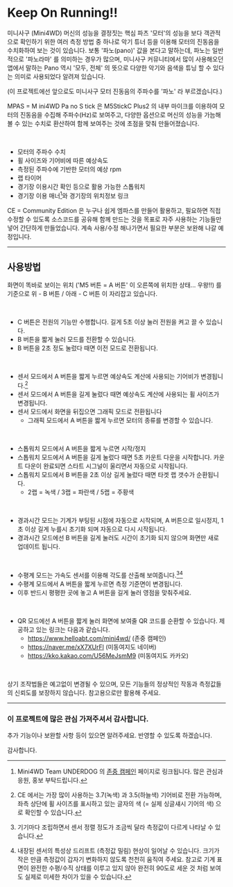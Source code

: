 # Keep On Running!!

미니사구 (Mini4WD) 머신의 성능을 결정짓는 핵심 파츠 '모터'의 성능을 보다 객관적으로 확인하기 위한 여러 측정 방법 중 하나로 악기 튜너 등을 이용해 모터의 진동음을 수치화하여 보는 것이 있습니다. 보통 '파노(pano)' 값을 본다고 말하는데, 파노는 일반적으로 '파노라마' 를 의미하는 경우가 많으며, 미니사구 커뮤니티에서 많이 사용해오던 앱에서 말하는 Pano 역시 '모두, 전체' 의 뜻으로 다양한 악기와 음색을 튜닝 할 수 있다는 의미로 사용되었다 알려져 있습니다.

(이 프로젝트에선 앞으로도 미니사구 모터 진동음의 주파수를 '파노' 라 부르겠습니다.)

MPAS = M ini4WD Pa no S tick 은 M5StickC Plus2 의 내부 마이크를 이용하여 모터의 진동음을 수집해 주파수(Hz)로 보여주고, 다양한 옵션으로 머신의 성능을 가늠해 볼 수 있는 수치로 환산하여 함께 보여주는 것에 초점을 맞춰 만들어졌습니다.

<br>

- 모터의 주파수 수치
- 휠 사이즈와 기어비에 따른 예상속도
- 측정된 주파수에 기반한 모터의 예상 rpm
- 랩 타이머
- 경기장 이용시간 확인 등으로 활용 가능한 스톱워치
- 경기장 이용 매너[^참고1]와 경기장의 위치정보 링크

CE = Community Edition 은 누구나 쉽게 엠파스를 만들어 활용하고, 필요하면 직접 수정할 수 있도록 소스코드를 공유해 함께 만드는 것을 목표로 자주 사용하는 기능들만 넣어 간단하게 만들었습니다. 계속 사용/수정 해나가면서 필요한 부분은 보완해 나갈 예정입니다.

---

## 사용방법

화면이 똑바로 보이는 위치 ('M5 버튼 = A 버튼' 이 오른쪽에 위치한 상태... 우왕!!) 를 기준으로 위 - B 버튼 / 아래 - C 버튼 이 자리잡고 있습니다.

<br>

- C 버튼은 전원의 기능만 수행합니다. 길게 5초 이상 눌러 전원을 켜고 끌 수 있습니다.
- B 버튼을 짧게 눌러 모드를 전환할 수 있습니다.
- B 버튼을 2초 정도 눌렀다 때면 이전 모드로 전환됩니다.

<br>

- 센서 모드에서 A 버튼을 짧게 누르면 예상속도 계산에 사용되는 기어비가 변경됩니다.[^참고2]
- 센서 모드에서 A 버튼을 길게 눌렀다 때면 예상속도 계산에 사용되는 휠 사이즈가 변경됩니다.
- 센서 모드에서 화면을 뒤집으면 그래픽 모드로 전환됩니다
  - 그래픽 모드에서 A 버튼을 짧게 누르면 모터의 종류를 변경할 수 있습니다.

<br>

- 스톱워치 모드에서 A 버튼을 짧게 누르면 시작/정지
- 스톱워치 모드에서 A 버튼을 길게 눌렀다 때면 5초 카운트 다운을 시작합니다. 카운트 다운이 완료되면 스타트 시그널이 울리면서 자동으로 시작됩니다.
- 스톱워치 모드에서 B 버튼을 2초 이상 길게 눌렀다 때면 타겟 랩 갯수가 순환됩니다.
  - 2랩 = 녹색 / 3랩 = 파란색 / 5랩 = 주황색

<br>

- 경과시간 모드는 기계가 부팅된 시점에 자동으로 시작되며, A 버튼으로 일시정지, 1초 이상 길게 누를시 초기화 되며 자동으로 다시 시작됩니다.
- 경과시간 모드에선 B 버튼을 길게 눌러도 시간이 초기화 되지 않으며 화면만 새로 업데이트 됩니다.

<br>

- 수평계 모드는 가속도 센서를 이용해 각도를 산출해 보여줍니다.[^참고3][^참고4]
- 수평계 모드에서 A 버튼을 짧게 누르면 측정 기준면이 변경됩니다.
- 이후 반드시 평평한 곳에 놓고 A 버튼을 길게 눌러 영점을 맞춰주세요.

<br>

- QR 모드에선 A 버튼을 짧게 눌러 화면에 보여줄 QR 코드를 순환할 수 있습니다. 제공하고 있는 링크는 다음과 같습니다.
  - https://www.helloabt.com/mini4wd/ (존중 캠페인)
  - https://naver.me/xX7XUrFl (미동여지도 네이버)
  - https://kko.kakao.com/U56MeJsmM9 (미동여지도 카카오)

<br>

상기 조작법들은 예고없이 변경될 수 있으며, 모든 기능들의 정상적인 작동과 측정값들의 신뢰도를 보장하지 않습니다. 참고용으로만 활용해 주세요.

---

### 이 프로젝트에 많은 관심 가져주셔서 감사합니다.

추가 기능이나 보완할 사항 등이 있으면 알려주세요. 반영할 수 있도록 하겠습니다.

감사합니다.

[^참고1]: Mini4WD Team UNDERDOG 의 [존중 캠페인](https://www.helloabt.com/mini4wd/) 페이지로 링크됩니다. 많은 관심과 응원, 홍보 부탁드립니다.
[^참고2]: CE 에서는 가장 많이 사용하는 3.7(녹색) 과 3.5(하늘색) 기어비로 전환 가능하며, 좌측 상단에 휠 사이즈를 표시하고 있는 글자의 색 (= 실제 싱글섀시 기어의 색) 으로 확인할 수 있습니다.
[^참고3]: 기기마다 조립하면서 센서 정렬 정도가 조금씩 달라 측정값이 다르게 나타날 수 있습니다.
[^참고4]: 내장된 센서의 특성상 드리프트 (측정값 밀림) 현상이 일어날 수 있습니다. 크기가 작은 만큼 측정값이 갑자기 변화하지 않도록 천천히 움직여 주세요. 참고로 기계 표면이 완전한 수평/수직 상태를 이루고 있지 않아 완전히 90도로 세운 것 처럼 보여도 실제로 미세한 차이가 있을 수 있습니다.
